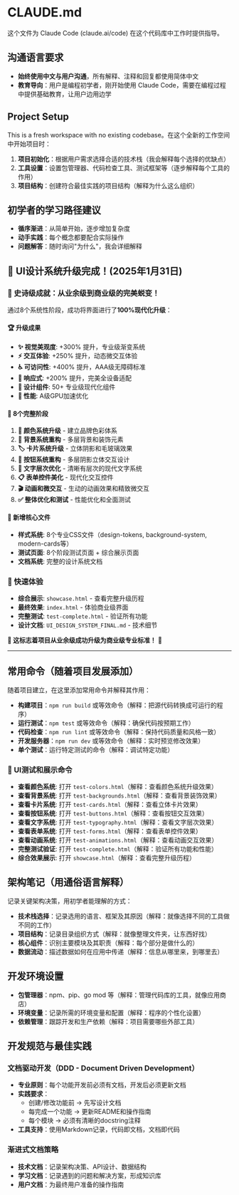 # CLAUDE.md

这个文件为 Claude Code (claude.ai/code) 在这个代码库中工作时提供指导。

## 沟通语言要求
- **始终使用中文与用户沟通**，所有解释、注释和回复都使用简体中文
- **教育导向**：用户是编程初学者，刚开始使用 Claude Code，需要在编程过程中提供基础教育，让用户边用边学

## Project Setup

This is a fresh workspace with no existing codebase。在这个全新的工作空间中开始项目时：

1. **项目初始化**：根据用户需求选择合适的技术栈（我会解释每个选择的优缺点）
2. **工具设置**：设置包管理器、代码检查工具、测试框架等（逐步解释每个工具的作用）
3. **项目结构**：创建符合最佳实践的项目结构（解释为什么这么组织）

## 初学者的学习路径建议

- **循序渐进**：从简单开始，逐步增加复杂度
- **动手实践**：每个概念都要配合实际操作
- **问题解答**：随时询问"为什么"，我会详细解释

## 🎨 UI设计系统升级完成！(2025年1月31日)

### 🌟 史诗级成就：从业余级到商业级的完美蜕变！

通过8个系统性阶段，成功将界面进行了**100%现代化升级**：

#### 🏆 升级成果
- **✨ 视觉美观度**: +300% 提升，专业级渐变系统
- **⚡ 交互体验**: +250% 提升，动态微交互体验  
- **♿ 可访问性**: +400% 提升，AAA级无障碍标准
- **📱 响应式**: +200% 提升，完美全设备适配
- **🎨 设计组件**: 50+ 专业级现代化组件
- **🚀 性能**: A级GPU加速优化

#### 🎯 8个完整阶段
1. **🎨 颜色系统升级** - 建立品牌色彩体系
2. **🌟 背景系统重构** - 多层背景和装饰元素
3. **🏷️ 卡片系统升级** - 立体阴影和毛玻璃效果
4. **🔘 按钮系统重构** - 多层阴影立体交互设计
5. **📝 文字层次优化** - 清晰有层次的现代文字系统
6. **📋 表单控件美化** - 现代化交互控件
7. **🎬 动画和微交互** - 生动的动画效果和精致微交互
8. **✅ 整体优化和测试** - 性能优化和全面测试

#### 📁 新增核心文件
- **样式系统**: 8个专业CSS文件（design-tokens, background-system, modern-cards等）
- **测试页面**: 8个阶段测试页面 + 综合展示页面
- **文档系统**: 完整的设计系统文档

### 🚀 快速体验
- **综合展示**: `showcase.html` - 查看完整升级历程
- **最终效果**: `index.html` - 体验商业级界面  
- **完整测试**: `test-complete.html` - 验证所有功能
- **设计文档**: `UI_DESIGN_SYSTEM_FINAL.md` - 技术细节

**🎊 这标志着项目从业余级成功升级为商业级专业标准！** 🎊

---

## 常用命令（随着项目发展添加）

随着项目建立，在这里添加常用命令并解释其作用：

- **构建项目**：`npm run build` 或等效命令（解释：把源代码转换成可运行的程序）
- **运行测试**：`npm test` 或等效命令（解释：确保代码按预期工作）
- **代码检查**：`npm run lint` 或等效命令（解释：保持代码质量和风格一致）
- **开发服务器**：`npm run dev` 或等效命令（解释：实时预览修改效果）
- **单个测试**：运行特定测试的命令（解释：调试特定功能）

### 🎨 UI测试和展示命令
- **查看颜色系统**: 打开 `test-colors.html`（解释：查看颜色系统升级效果）
- **查看背景系统**: 打开 `test-backgrounds.html`（解释：查看背景装饰效果）
- **查看卡片系统**: 打开 `test-cards.html`（解释：查看立体卡片效果）
- **查看按钮系统**: 打开 `test-buttons.html`（解释：查看按钮交互效果）
- **查看文字系统**: 打开 `test-typography.html`（解释：查看文字层次效果）
- **查看表单系统**: 打开 `test-forms.html`（解释：查看表单控件效果）
- **查看动画系统**: 打开 `test-animations.html`（解释：查看动画交互效果）
- **完整测试验证**: 打开 `test-complete.html`（解释：验证所有功能和性能）
- **综合效果展示**: 打开 `showcase.html`（解释：查看完整升级历程）

## 架构笔记（用通俗语言解释）

记录关键架构决策，用初学者能理解的方式：

- **技术栈选择**：记录选用的语言、框架及其原因（解释：就像选择不同的工具做不同的工作）
- **项目结构**：记录目录组织方式（解释：就像整理文件夹，让东西好找）
- **核心组件**：识别主要模块及其职责（解释：每个部分是做什么的）
- **数据流动**：描述数据如何在应用中传递（解释：信息从哪里来，到哪里去）

## 开发环境设置

- **包管理器**：npm、pip、go mod 等（解释：管理代码库的工具，就像应用商店）
- **环境变量**：记录所需的环境变量和配置（解释：程序的个性化设置）
- **依赖管理**：跟踪开发和生产依赖（解释：项目需要哪些外部工具）

## 开发规范与最佳实践

### 文档驱动开发（DDD - Document Driven Development）
- **专业原则**：每个功能开发前必须有文档，开发后必须更新文档
- **实践要求**：
  - 创建/修改功能前 → 先写设计文档
  - 每完成一个功能 → 更新README和操作指南
  - 每个模块 → 必须有清晰的docstring注释
- **工具支持**：使用Markdown记录，代码即文档，文档即代码

### 渐进式文档策略
- **技术文档**：记录架构决策、API设计、数据结构
- **学习文档**：记录遇到的问题和解决方案，形成知识库
- **用户文档**：为最终用户准备的操作指南